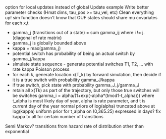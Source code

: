 option for local updates instead of global
Update example
Write better parameter checks (Hmat dims, tau_pos >= tau_vel, etc)
Clean everything up!
sim function doesn't know that OUF states should share mu
covariates for each x,t
 - gamma_j (transitions out of a state) = sum gamma_ij where i != j. (diagonal of rate matrix)
 - gamma_j is globally bounded above
 - kappa = max(gamma_j)
 - potential switch has probability of being an actual switch by gamma_j/kappa
 - simulate state sequence - generate potential switches T1, T2, ... with rate kappa Poisson process
 - for each k, generate location x(T_k) by forward simulation, then decide if it is a true switch with probability gamma_J/kappa
 - if true switch, pick state with probability gamma_J_j/gamma_J
 - retain all x(Tk) as part of the trajectory, but only those true switches will be switches
 gamma_i = alpha/(1+exp(-alpha*(tmod1-t_alpha))) where t_alpha is most likely day of year, alpha is rate parameter, and t is current day of the year
 normal priors of log(alpha) truncated above at log(kappa)
 uniform prior for t_alpha on (0,365.25) expressed in days?
 fix kappa to all for certain number of transitions

Semi Markov? transitions from hazard rate of distribution other than exponential
